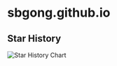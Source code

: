 # sbgong.github.io

## Star History

![Star History Chart](https://api.star-history.com/svg?repos=sbgong/sbgong.github.io&type=Date)
